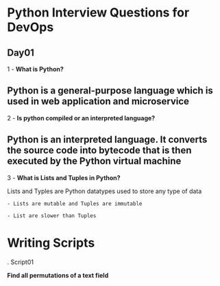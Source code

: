 # Python Interview Questions for DevOps

## Day01

1 -  **What is Python?**


Python is a general-purpose language which is used in web application and microservice
---

2 - **Is python compiled or an interpreted language?**


Python is an interpreted language. It converts the source code into bytecode that is then executed by the Python virtual machine
---

3 - **What is Lists and Tuples in Python?**


Lists and Typles are Python datatypes used to store any type of data

    - Lists are mutable and Tuples are immutable

    - List are slower than Tuples  

# Writing Scripts

. Script01 

**Find all permutations of a text field**